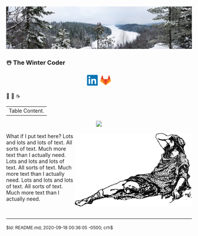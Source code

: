 ![Header](Files/CaribouRock-02Jan2020.jpg "The Winter Coder")
### ☃️ The Winter Coder
<p align="center">
  <a href="https://www.linkedin.com/in/chrishertel/"><img height="32"
     src="Files/LinkedIn.Logo.png?raw=true"></a>
  <a href="https://www.gitlab.com/crh/"><img height="32"
     src="Files/Gitlab.Logo.png?raw=true"></a>
</p>

🤺
🚴
☕

<table border=0 CELLSPACING=0 CELLPADDING=0 width="100%">
  <tr><td>
    Table Content.
  </td></tr>
</table>

<p align="center">
  <a href="https://github.com/anuraghazra/github-readme-stats"><img
  src="https://github-readme-stats.vercel.app/api?username=c-r-h&show_icons=true&theme=graywhite&title_color=6870b8">
  </a>
</p>
<p style="clear:left;">
  <a href="#"><img align="right" height="200" src="Files/Confused-t.png"/></a>
  What if I put text here?
  Lots and lots and lots of text.  All sorts of text.  Much more text than I actually need.
  Lots and lots and lots of text.  All sorts of text.  Much more text than I actually need.
  Lots and lots and lots of text.  All sorts of text.  Much more text than I actually need.
</p>
<br clear="both"/>
<hr>
<small>$Id: README.md; 2020-09-18 00:36:05 -0500; crh$</small>

<!--  Default stuff (short-term useful):
**c-r-h/c-r-h** is a ✨ _special_ ✨ repository because its `README.md`
(this file) appears on your GitHub profile.

Here are some ideas to get you started:

- 🔭 I’m currently working on ...
- 🌱 I’m currently learning ...
- 👯 I’m looking to collaborate on ...
- 🤔 I’m looking for help with ...
- 💬 Ask me about ...
- 📫 How to reach me: ...
- 😄 Pronouns: ...
- ⚡ Fun fact: ...
-->
